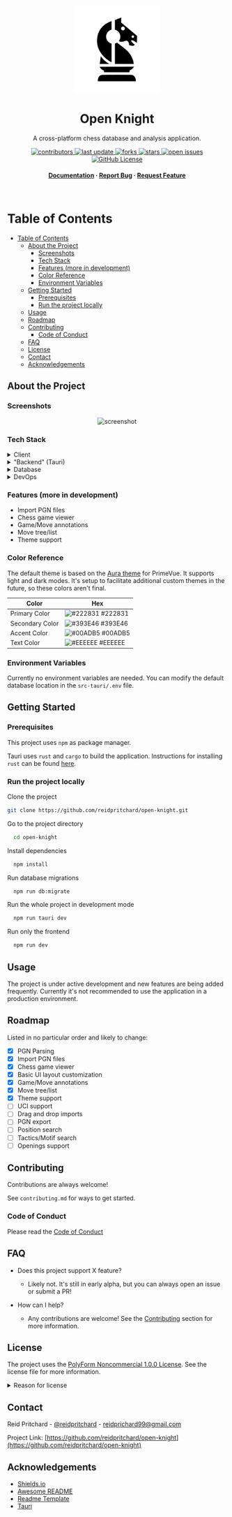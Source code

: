 <div align="center">

  <img src="docs/assets/logo.png" alt="logo" width="200" height="auto" />
  <h1>Open Knight</h1>
  
  <p>
    A cross-platform chess database and analysis application.
  </p>
  
<!-- Badges -->
<p>
  <a href="https://github.com/reidpritchard/open-knight/graphs/contributors">
    <img src="https://img.shields.io/github/contributors/reidpritchard/open-knight" alt="contributors" />
  </a>
  <a href="">
    <img src="https://img.shields.io/github/last-commit/reidpritchard/open-knight" alt="last update" />
  </a>
  <a href="https://github.com/reidpritchard/open-knight/network/members">
    <img src="https://img.shields.io/github/forks/reidpritchard/open-knight" alt="forks" />
  </a>
  <a href="https://github.com/reidpritchard/open-knight/stargazers">
    <img src="https://img.shields.io/github/stars/reidpritchard/open-knight" alt="stars" />
  </a>
  <a href="https://github.com/reidpritchard/open-knight/issues/">
    <img src="https://img.shields.io/github/issues/reidpritchard/open-knight" alt="open issues" />
  </a>
  <a href="https://github.com/reidpritchard/open-knight/blob/main/LICENSE">
    <img alt="GitHub License" src="https://img.shields.io/github/license/reidpritchard/open-knight">
  </a>
</p>

<h4>
    <a href="https://github.com/reidpritchard/open-knight">Documentation</a>
  <span> · </span>
    <a href="https://github.com/reidpritchard/open-knight/issues/">Report Bug</a>
  <span> · </span>
    <a href="https://github.com/reidpritchard/open-knight/issues/">Request Feature</a>
  </h4>
</div>

<br />

<!-- Table of Contents -->
# Table of Contents

<!-- @import "[TOC]" {cmd="toc" depthFrom=1 depthTo=6 orderedList=false} -->

<!-- code_chunk_output -->

- [Table of Contents](#table-of-contents)
  - [About the Project](#about-the-project)
    - [Screenshots](#screenshots)
    - [Tech Stack](#tech-stack)
    - [Features (more in development)](#features-more-in-development)
    - [Color Reference](#color-reference)
    - [Environment Variables](#environment-variables)
  - [Getting Started](#getting-started)
    - [Prerequisites](#prerequisites)
    - [Run the project locally](#run-the-project-locally)
  - [Usage](#usage)
  - [Roadmap](#roadmap)
  - [Contributing](#contributing)
    - [Code of Conduct](#code-of-conduct)
  - [FAQ](#faq)
  - [License](#license)
  - [Contact](#contact)
  - [Acknowledgements](#acknowledgements)

<!-- /code_chunk_output -->

<!-- About the Project -->
## About the Project

<!-- Screenshots -->
### Screenshots

<div align="center">
  <img src="https://placehold.co/600x400?text=Your+Screenshot+here" alt="screenshot" />
</div>

<!-- TechStack -->
### Tech Stack

<details>
  <summary>Client</summary>
  <ul>
    <li><a href="https://www.typescriptlang.org/">Typescript</a></li>
    <li><a href="https://vuejs.org/">Vue.js</a></li>
    <li><a href="https://tailwindcss.com/">TailwindCSS</a></li>
    <li><a href="https://primevue.org/">PrimeVue Components</a></li>
  </ul>
</details>

<details>
  <summary>"Backend" (Tauri)</summary>
  <ul>
    <li><a href="https://www.rust-lang.org/">Rust</a></li>
    <li><a href="https://diesel.rs/">Diesel</a></li>
  </ul>
</details>

<details>
<summary>Database</summary>
  <ul>
    <li><a href="https://www.sqlite.org/">SQLite</a></li>
  </ul>
</details>

<details>
<summary>DevOps</summary>
  <ul>
    <li> TODO </li>
  </ul>
</details>

<!-- Features -->
### Features (more in development)

- Import PGN files
- Chess game viewer
- Game/Move annotations
- Move tree/list
- Theme support

<!-- Color Reference -->
### Color Reference

The default theme is based on the [Aura theme](https://primevue.org/theme/aura/) for PrimeVue. It supports light and dark modes. It's setup to facilitate additional custom themes in the future, so these colors aren't final.

| Color             | Hex                                                                |
| ----------------- | ------------------------------------------------------------------ |
| Primary Color | ![#222831](https://via.placeholder.com/10/222831?text=+) #222831 |
| Secondary Color | ![#393E46](https://via.placeholder.com/10/393E46?text=+) #393E46 |
| Accent Color | ![#00ADB5](https://via.placeholder.com/10/00ADB5?text=+) #00ADB5 |
| Text Color | ![#EEEEEE](https://via.placeholder.com/10/EEEEEE?text=+) #EEEEEE |

<!-- Env Variables -->
### Environment Variables

Currently no environment variables are needed. You can modify the default database location in the `src-tauri/.env` file.

<!-- Getting Started -->
## Getting Started

<!-- Prerequisites -->
### Prerequisites

This project uses `npm` as package manager.

Tauri uses `rust` and `cargo` to build the application. Instructions for installing `rust` can be found [here](https://www.rust-lang.org/tools/install).

<!-- Installation -->
### Run the project locally

Clone the project

```bash
git clone https://github.com/reidpritchard/open-knight.git
```

Go to the project directory

```bash
  cd open-knight
```

Install dependencies

```bash
  npm install
```

Run database migrations

```bash
  npm run db:migrate
```

Run the whole project in development mode

```bash
  npm run tauri dev
```

Run only the frontend

```bash
  npm run dev
```

<!-- Usage -->
## Usage

The project is under active development and new features are being added frequently. Currently it's not recommended to use the application in a production environment.

<!-- Roadmap (in no particular order) -->
## Roadmap

Listed in no particular order and likely to change:

- [x] PGN Parsing
- [x] Import PGN files
- [x] Chess game viewer
- [x] Basic UI layout customization
- [x] Game/Move annotations
- [x] Move tree/list
- [x] Theme support
- [ ] UCI support
- [ ] Drag and drop imports
- [ ] PGN export
- [ ] Position search
- [ ] Tactics/Motif search
- [ ] Openings support

<!-- Contributing -->
## Contributing

Contributions are always welcome!

See `contributing.md` for ways to get started.

<!-- Code of Conduct -->
### Code of Conduct

Please read the [Code of Conduct](https://github.com/reidpritchard/open-knight/blob/main/docs/CODE_OF_CONDUCT.md)

<!-- FAQ -->
## FAQ

- Does this project support X feature?

  - Likely not. It's still in early alpha, but you can always open an issue or submit a PR!

- How can I help?

  - Any contributions are welcome! See the [Contributing](https://github.com/reidpritchard/open-knight/blob/main/CONTRIBUTING.md) section for more information.

<!-- License -->
## License

The project uses the [PolyForm Noncommercial 1.0.0 License](https://github.com/reidpritchard/open-knight/blob/main/docs/LICENSE.md). See the license file for more information.

<details>
<summary>Reason for license</summary>
I chose this license because I want to keep the project open source, but also want to ensure that it's not used in a way that is harmful to the development of the project. For example, I don't want a company making a profit off of the project without contributing back. I am open to more traditional OSI approved licenses in the future, but for now this one allows me to keep more control over the project. I'd rather move from this license to something more permissive in the future rather than the other way around.
</details>

<!-- Contact -->
## Contact

Reid Pritchard - [@reidpritchard](https://github.com/reidpritchard) - <reidprichard99@gmail.com>

Project Link: [https://github.com/reidpritchard/open-knight](https://github.com/reidpritchard/open-knight)

<!-- Acknowledgments -->
## Acknowledgements

- [Shields.io](https://shields.io/)
- [Awesome README](https://github.com/matiassingers/awesome-readme)
- [Readme Template](https://github.com/othneildrew/Best-README-Template)
- [Tauri](https://github.com/tauri-apps/tauri)
